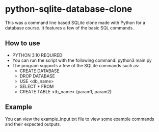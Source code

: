 # python-sqlite-database-clone
This was a command line based SQLite clone made with Python for a database course. It features
a few of the basic SQL commands.

## How to use
- PYTHON 3.10 REQUIRED
- You can run the script with the following command: python3 main.py
- The program supports a few of the SQLite commands such as:
  - CREATE DATABASE
  - DROP DATABASE
  - USE <db_name>
  - SELECT * FROM
  - CREATE TABLE <tb_name> (param1, param2)

## Example
You can view the example_input.txt file to view some example commands and their expected outputs.

